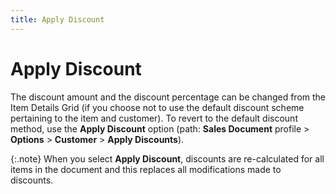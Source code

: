 ```yaml
---
title: Apply Discount
---
```


# Apply Discount


The discount amount and the discount percentage can be changed from  the Item Details Grid (if you choose not to use the default discount scheme  pertaining to the item and customer). To revert to the default discount  method, use the **Apply Discount**  option (path: **Sales Document** profile  > **Options** > **Customer**  > **Apply Discounts**).


{:.note}
When you select **Apply 
 Discount**, discounts are re-calculated for all items in the document  and this replaces all modifications made to discounts.
